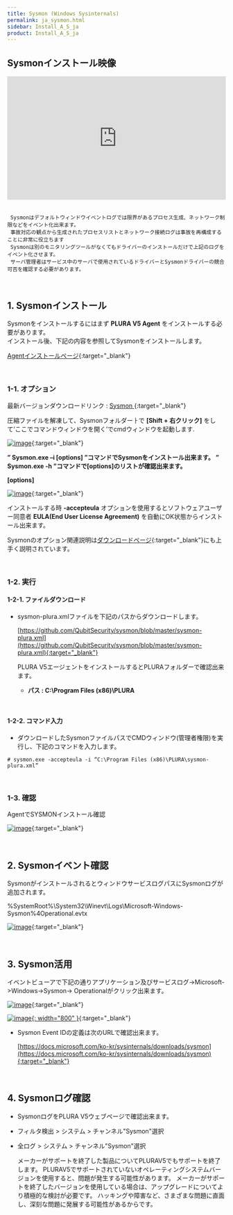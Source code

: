 ```yaml
---
title: Sysmon (Windows Sysinternals)
permalink: ja_sysmon.html
sidebar: Install_A_S_ja
product: Install_A_S_ja
---
```


## Sysmonインストール映像

<style>.embed-container { position: relative; padding-bottom: 56.25%; height: 0; overflow: hidden; max-width: 100%; } .embed-container iframe, .embed-container object, .embed-container embed { position: absolute; top: 0; left: 0; width: 100%; height: 100%; }</style><div class='embed-container'><iframe src='https://www.youtube.com/embed/G6crbYg2Mzw' frameborder='0' allowfullscreen></iframe></div>

<br />

     Sysmonはデフォルトウィンドウイベントログでは限界があるプロセス生成、ネットワーク制限などをイベント化出来ます。
     事故対応の観点から生成されたプロセスリストとネットワーク接続ログは事故を再構成することに非常に役立ちます
     Sysmonは別のモニタリングツールがなくてもドライバーのインストールだけで上記のログをイベント化させます。
     サーバ管理者はサービス中のサーバで使用されているドライバーとSysmonドライバーの競合可否を確認する必要があります。

<br />

## 1. Sysmonインストール

Sysmonをインストールするにはまず __PLURA V5 Agent__ をインストールする必要があります。   
インストール後、下記の内容を参照してSysmonをインストールします。

[Agentインストールページ](https://qubitsec.github.io/ja_p_agent_win_srv.html){:target="_blank"}

<br />

### 1-1. オプション

最新バージョンダウンロードリンク : [ Sysmon ](https://docs.microsoft.com/en-us/sysinternals/downloads/sysmon){:target="_blank"}

圧縮ファイルを解凍して、Sysmonフォルダーㅏで **[Shift + 右クリック]** をして‘ここでコマンドウィンドウを開く’でcmdウィンドウを起動します.

[![image](/docs/images/Ins_G/Sysmon/sysmon_1.png)](/docs/images/Ins_G/Sysmon/sysmon_1.png){:target="_blank"}

**” Sysmon.exe –i [options] ”コマンドでSysmonをインストール出来ます。**
**” Sysmon.exe -h ”コマンドで[options]のリストが確認出来ます。**

**[options]**

[![image](/docs/images/Ins_G/Sysmon/sysmon_2.png)](/docs/images/Ins_G/Sysmon/sysmon_2.png){:target="_blank"}

インストールする時 **-accepteula** オプションを使用するとソフトウェアユーザー同意者 **EULA(End User License Agreement)** を自動にOK状態からインストール出来ます。

Sysmonのオプション関連説明は[ダウンロードページ](https://docs.microsoft.com/ko-kr/sysinternals/downloads/sysmon){:target="_blank"}にも上手く説明されています。

<br />

### 1-2. 実行

#### 1-2-1. ファイルダウンロード

- sysmon-plura.xmlファイルを下記のパスからダウンロードします。

     [https://github.com/QubitSecurity/sysmon/blob/master/sysmon-plura.xml](https://github.com/QubitSecurity/sysmon/blob/master/sysmon-plura.xml){:target="_blank"}

     PLURA V5エージェントをインストールするとPLURAフォルダーで確認出来ます。

     - **パス : C:\Program Files (x86)\PLURA**

<br />

#### 1-2-2. コマンド入力

- ダウンロードしたSysmonファイルパスでCMDウィンドウ(管理者権限)を実行し、下記のコマンドを入力します。

`# sysmon.exe -accepteula -i “C:\Program Files (x86)\PLURA\sysmon-plura.xml”`

<br />

### 1-3. 確認

AgentでSYSMONインストール確認

[![image](/docs/images/Ins_G/Sysmon/sysmon_3.png)](/docs/images/Ins_G/Sysmon/sysmon_3.png){:target="_blank"}

<br />

## 2. Sysmonイベント確認

SysmonがインストールされるとウィンドウサービスログパスにSysmonログが追加されます。

%SystemRoot%\System32\Winevt\Logs\Microsoft-Windows-Sysmon%4Operational.evtx

[![image](/docs/images/Ins_G/Sysmon/sysmon_4.png)](/docs/images/Ins_G/Sysmon/sysmon_4.png){:target="_blank"}

<br />

## 3. Sysmon活用

イベントビューアで下記の通りアプリケーション及びサービスログ->Microsoft->Windows->Sysmon-> Operationalがクリック出来ます。

[![image](/docs/images/Ins_G/Sysmon/sysmon_5.png)](/docs/images/Ins_G/Sysmon/sysmon_5.png){:target="_blank"}

[![image](/docs/images/Ins_G/Sysmon/sysmon_6.png){: width="800" }](/docs/images/Ins_G/Sysmon/sysmon_6.png){:target="_blank"}

  - Sysmon Event IDの定義は次のURLで確認出来ます。

    [https://docs.microsoft.com/ko-kr/sysinternals/downloads/sysmon](https://docs.microsoft.com/ko-kr/sysinternals/downloads/sysmon){:target="_blank"}
 
<br />

## 4. Sysmonログ確認

- SysmonログをPLURA V5ウェブページで確認出来ます。
- フィルタ検出 > システム > チャンネル"Sysmon"選択
- 全ログ > システム > チャンネル"Sysmon"選択

     メーカーがサポートを終了した製品についてPLURAV5でもサポートを終了します。
     PLURAV5でサポートされていないオペレーティングシステムバージョンを使用すると、問題が発生する可能性があります。
     メーカーがサポートを終了したバージョンを使用している場合は、アップグレードについてより積極的な検討が必要です。
     ハッキングや障害など、さまざまな問題に直面し、深刻な問題に発展する可能性があるからです。